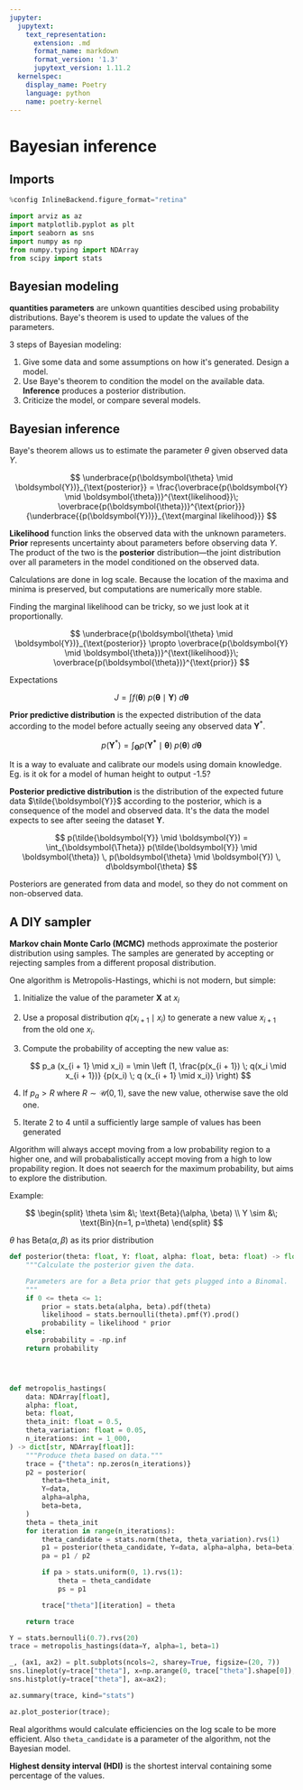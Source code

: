 ```yaml
---
jupyter:
  jupytext:
    text_representation:
      extension: .md
      format_name: markdown
      format_version: '1.3'
      jupytext_version: 1.11.2
  kernelspec:
    display_name: Poetry
    language: python
    name: poetry-kernel
---
```


# Bayesian inference


## Imports

```python
%config InlineBackend.figure_format="retina"
```

```python
import arviz as az
import matplotlib.pyplot as plt
import seaborn as sns
import numpy as np
from numpy.typing import NDArray
from scipy import stats
```

## Bayesian modeling



**quantities parameters** are unkown quantities
descibed using probability distributions.
Baye's theorem is used
to update the values of the parameters.

3 steps of Bayesian modeling:

1. Give some data
    and some assumptions on how it's generated.
    Design a model.
2. Use Baye's theorem
    to condition the model on the available data.
    **Inference** produces a posterior distribution.
3. Criticize the model,
    or compare several models.


## Bayesian inference


Baye's theorem allows us to estimate the parameter $\theta$
given observed data $Y$.

$$
\underbrace{p(\boldsymbol{\theta} \mid \boldsymbol{Y})}_{\text{posterior}} = \frac{\overbrace{p(\boldsymbol{Y} \mid \boldsymbol{\theta})}^{\text{likelihood}}\; \overbrace{p(\boldsymbol{\theta})}^{\text{prior}}}{\underbrace{{p(\boldsymbol{Y})}}_{\text{marginal likelihood}}}
$$

**Likelihood** function
links the observed data
with the unknown parameters.
**Prior** represents uncertainty about parameters
before observing data $Y$.
The product of the two
is the **posterior** distribution—the
joint distribution over all parameters in the model
conditioned on the observed data.

Calculations are done in log scale.
Because the location of the maxima and minima is preserved,
but computations are numerically more stable.

Finding the marginal likelihood can be tricky,
so we just look at it proportionally.

$$
\underbrace{p(\boldsymbol{\theta} \mid \boldsymbol{Y})}_{\text{posterior}} \propto \overbrace{p(\boldsymbol{Y} \mid \boldsymbol{\theta})}^{\text{likelihood}}\; \overbrace{p(\boldsymbol{\theta})}^{\text{prior}}
$$

Expectations

$$
J = \int f(\boldsymbol{\theta}) \; p(\boldsymbol{\theta} \mid \boldsymbol{Y}) \; d\boldsymbol{\theta}
$$

**Prior predictive distribution**
is the expected distribution of the data
according to the model
before actually seeing any observed data $\boldsymbol{Y}^\ast$.

$$
p(\boldsymbol{Y}^\ast) =  \int_{\boldsymbol{\Theta}} p(\boldsymbol{Y^\ast} \mid \boldsymbol{\theta}) \; p(\boldsymbol{\theta}) \; d\boldsymbol{\theta}
$$

It is a way to evaluate and calibrate our models using domain knowledge.
Eg. is it ok for a model of human height to output -1.5?

**Posterior predictive distribution**
is the distribution of the expected future data $\tilde{\boldsymbol{Y}}$
according to the posterior,
which is a consequence of the model and observed data.
It's the data the model expects to see after seeing the dataset $\boldsymbol{Y}$.

$$
p(\tilde{\boldsymbol{Y}} \mid \boldsymbol{Y}) = \int_{\boldsymbol{\Theta}} p(\tilde{\boldsymbol{Y}} \mid \boldsymbol{\theta}) \, p(\boldsymbol{\theta} \mid \boldsymbol{Y}) \, d\boldsymbol{\theta}
$$

Posteriors are generated from data and model,
so they do not comment on non-observed data.


## A DIY sampler


**Markov chain Monte Carlo (MCMC)**
methods approximate the posterior distribution
using samples.
The samples are generated by accepting or rejecting samples
from a different proposal distribution.

One algorithm is Metropolis-Hastings,
whichi is not modern,
but simple:

1. Initialize the value of the parameter $\boldsymbol{X}$ at $x_i$
2. Use a proposal distribution $q(x_{i + 1} \mid x_i)$ to generate a new value $x_{i + 1}$ from the old one $x_i$.
3. Compute the probability of accepting the new value as:

    $$
    p_a (x_{i + 1} \mid x_i) = \min \left (1, \frac{p(x_{i + 1}) \;
    q(x_i \mid x_{i + 1})} {p(x_i) \; q (x_{i + 1} \mid x_i)} \right)
    $$
4. If $p_a > R$ where $R \sim \mathcal{U}(0, 1)$, save the new value, otherwise save the old one.
5. Iterate 2 to 4 until a sufficiently large sample of values has been generated

Algorithm will always accept moving from a low probability region to a higher one,
and will probabalistically accept moving from a high to low propability region.
It does not seaerch for the maximum probability,
but aims to explore the distribution.

Example:

$$
\begin{split}
    \theta \sim &\; \text{Beta}(\alpha, \beta) \\
    Y \sim &\; \text{Bin}(n=1, p=\theta)
\end{split}
$$

$\theta$ has $\text{Beta}(\alpha, \beta)$ as its prior distribution

```python
def posterior(theta: float, Y: float, alpha: float, beta: float) -> float:
    """Calculate the posterior given the data.

    Parameters are for a Beta prior that gets plugged into a Binomal.
    """
    if 0 <= theta <= 1:
        prior = stats.beta(alpha, beta).pdf(theta)
        likelihood = stats.bernoulli(theta).pmf(Y).prod()
        probability = likelihood * prior
    else:
        probability = -np.inf
    return probability




def metropolis_hastings(
    data: NDArray[float],
    alpha: float,
    beta: float,
    theta_init: float = 0.5,
    theta_variation: float = 0.05,
    n_iterations: int = 1_000,
) -> dict[str, NDArray[float]]:
    """Produce theta based on data."""
    trace = {"theta": np.zeros(n_iterations)}
    p2 = posterior(
        theta=theta_init,
        Y=data,
        alpha=alpha,
        beta=beta,
    )
    theta = theta_init
    for iteration in range(n_iterations):
        theta_candidate = stats.norm(theta, theta_variation).rvs(1)
        p1 = posterior(theta_candidate, Y=data, alpha=alpha, beta=beta)
        pa = p1 / p2

        if pa > stats.uniform(0, 1).rvs(1):
            theta = theta_candidate
            ps = p1

        trace["theta"][iteration] = theta

    return trace

Y = stats.bernoulli(0.7).rvs(20)
trace = metropolis_hastings(data=Y, alpha=1, beta=1)
```

```python
_, (ax1, ax2) = plt.subplots(ncols=2, sharey=True, figsize=(20, 7))
sns.lineplot(y=trace["theta"], x=np.arange(0, trace["theta"].shape[0]), ax=ax1)
sns.histplot(y=trace["theta"], ax=ax2);
```

```python
az.summary(trace, kind="stats")
```

```python
az.plot_posterior(trace);
```

Real algorithms would calculate efficiencies on the log scale to be more efficient.
Also `theta_candidate` is a parameter of the algorithm,
not the Bayesian model.

**Highest density interval (HDI)**
is the shortest interval containing some percentage of the values.

```python

```
